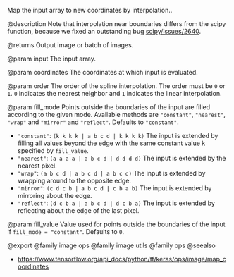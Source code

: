 Map the input array to new coordinates by interpolation..

@description
Note that interpolation near boundaries differs from the scipy function,
because we fixed an outstanding bug
[scipy/issues/2640](https://github.com/scipy/scipy/issues/2640).

@returns
    Output image or batch of images.

@param input
The input array.

@param coordinates
The coordinates at which input is evaluated.

@param order
The order of the spline interpolation. The order must be `0` or
`1`. `0` indicates the nearest neighbor and `1` indicates the linear
interpolation.

@param fill_mode
Points outside the boundaries of the input are filled
according to the given mode. Available methods are `"constant"`,
`"nearest"`, `"wrap"` and `"mirror"` and `"reflect"`. Defaults to
`"constant"`.
- `"constant"`: `(k k k k | a b c d | k k k k)`
    The input is extended by filling all values beyond
    the edge with the same constant value k specified by
    `fill_value`.
- `"nearest"`: `(a a a a | a b c d | d d d d)`
    The input is extended by the nearest pixel.
- `"wrap"`: `(a b c d | a b c d | a b c d)`
    The input is extended by wrapping around to the opposite edge.
- `"mirror"`: `(c d c b | a b c d | c b a b)`
    The input is extended by mirroring about the edge.
- `"reflect"`: `(d c b a | a b c d | d c b a)`
    The input is extended by reflecting about the edge of the last
    pixel.

@param fill_value
Value used for points outside the boundaries of the input if
`fill_mode = "constant"`. Defaults to `0`.

@export
@family image ops
@family image utils
@family ops
@seealso
+ <https://www.tensorflow.org/api_docs/python/tf/keras/ops/image/map_coordinates>
